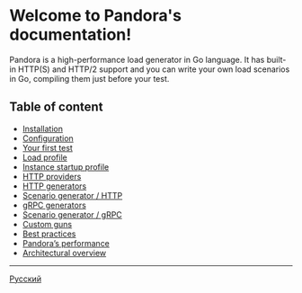 # Welcome to Pandora's documentation!

Pandora is a high-performance load generator in Go language. It has built-in HTTP(S) and HTTP/2 support and you can
write your own load scenarios in Go, compiling them just before your test.

## Table of content

- [Installation](eng/install.md)
- [Configuration](eng/config.md)
- [Your first test](eng/tutorial.md)
- [Load profile](eng/load-profile.md)
- [Instance startup profile](eng/startup.md)
- [HTTP providers](eng/providers.md)
- [HTTP generators](eng/http-generator.md)
- [Scenario generator / HTTP](eng/scenario-http-generator.md)
- [gRPC generators](eng/grpc-generator.md)
- [Scenario generator / gRPC](eng/scenario-grpc-generator.md)
- [Custom guns](eng/custom.md)
- [Best practices](eng/best-practices.md)
- [Pandora’s performance](eng/performance.md)
- [Architectural overview](eng/architecture.md)

---

[Русский](rus/index.md)
